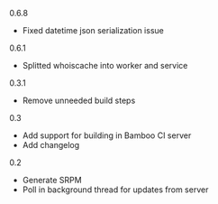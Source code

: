 0.6.8
* Fixed datetime json serialization issue

0.6.1

* Splitted whoiscache into worker and service

0.3.1

* Remove unneeded build steps

0.3

* Add support for building in Bamboo CI server
* Add changelog

0.2

* Generate SRPM
* Poll in background thread for updates from server

